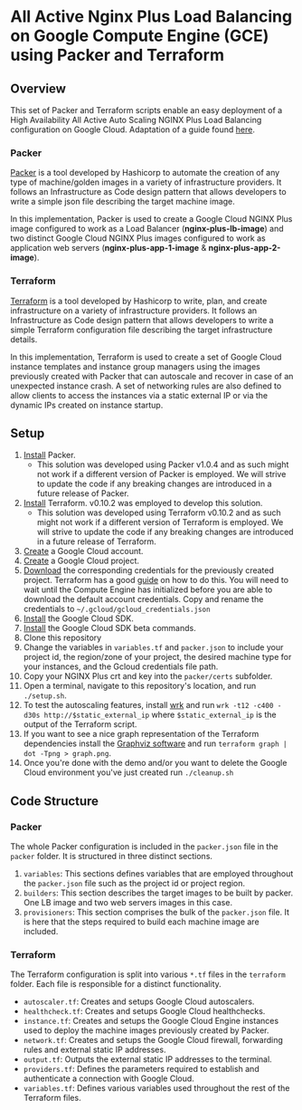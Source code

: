 # All Active Nginx Plus Load Balancing on Google Compute Engine (GCE) using Packer and Terraform

## Overview

This set of Packer and Terraform scripts enable an easy deployment of a High Availability All Active Auto Scaling NGINX Plus Load Balancing configuration on Google Cloud. Adaptation of a guide found [here](https://www.nginx.com/resources/deployment-guides/all-active-nginx-plus-load-balancing-gce/).

### Packer

[Packer](https://www.packer.io/) is a tool developed by Hashicorp to automate the creation of any type of machine/golden images in a variety of infrastructure providers. It follows an Infrastructure as Code design pattern that allows developers to write a simple json file describing the target machine image.

In this implementation, Packer is used to create a Google Cloud NGINX Plus image configured to work as a Load Balancer (**nginx-plus-lb-image**) and two distinct Google Cloud NGINX Plus images configured to work as application web servers  (**nginx-plus-app-1-image** & **nginx-plus-app-2-image**).

### Terraform

[Terraform](https://www.terraform.io/) is a tool developed by Hashicorp to write, plan, and create infrastructure on a variety of infrastructure providers. It follows an Infrastructure as Code design pattern that allows developers to write a simple Terraform configuration file describing the target infrastructure details.

In this implementation, Terraform is used to create a set of Google Cloud instance templates and instance group managers using the images previously created with Packer that can autoscale and recover in case of an unexpected instance crash. A set of networking rules are also defined to allow clients to access the instances via a static external IP or via the dynamic IPs created on instance startup.

## Setup

1. [Install](https://www.packer.io/intro/getting-started/install.html) Packer.
    * This solution was developed using Packer v1.0.4 and as such might not work if a different version of Packer is employed. We will strive to update the code if any breaking changes are introduced in a future release of Packer.
2. [Install](https://www.terraform.io/intro/getting-started/install.html) Terraform. v0.10.2 was employed to develop this solution.
    * This solution was developed using Terraform v0.10.2 and as such might not work if a different version of Terraform is employed. We will strive to update the code if any breaking changes are introduced in a future release of Terraform.
3. [Create](https://cloud.google.com/) a Google Cloud account.
4. [Create](https://cloud.google.com/resource-manager/docs/creating-managing-projects) a Google Cloud project.
5. [Download](https://www.terraform.io/docs/providers/google/index.html) the corresponding credentials for the previously created project. Terraform has a good [guide](https://www.terraform.io/docs/providers/google/index.html) on how to do this. You will need to wait until the Compute Engine has initialized before you are able to download the default account credentials. Copy and rename the credentials to `~/.gcloud/gcloud_credentials.json`
6. [Install](https://cloud.google.com/sdk/downloads) the Google Cloud SDK.
7. [Install](https://cloud.google.com/sdk/docs/managing-components) the Google Cloud SDK beta commands.
8. Clone this repository
9. Change the variables in `variables.tf` and `packer.json` to include your project id, the region/zone of your project, the desired machine type for your instances, and the Gcloud credentials file path.
10. Copy your NGINX Plus crt and key into the `packer/certs` subfolder.
11. Open a terminal, navigate to this repository's location, and run `./setup.sh`.
12. To test the autoscaling features, install [wrk](https://github.com/wg/wrk) and run `wrk -t12 -c400 -d30s http://$static_external_ip` where `$static_external_ip` is the output of the Terraform script.
13. If you want to see a nice graph representation of the Terraform dependencies install the [Graphviz software](http://www.graphviz.org/) and run `terraform graph | dot -Tpng > graph.png`.
14. Once you're done with the demo and/or you want to delete the Google Cloud environment you've just created run `./cleanup.sh`

## Code Structure

### Packer

The whole Packer configuration is included in the `packer.json` file in the `packer` folder. It is structured in three distinct sections.

1. `variables`: This sections defines variables that are employed throughout the `packer.json` file such as the project id or project region.
2. `builders`: This section describes the target images to be built by packer. One LB image and two web servers images in this case.
3. `provisioners`: This section comprises the bulk of the `packer.json` file. It is here that the steps required to build each machine image are included.

### Terraform

The Terraform configuration is split into various `*.tf` files in the `terraform` folder. Each file is responsible for a distinct functionality.

* `autoscaler.tf`: Creates and setups Google Cloud autoscalers.
* `healthcheck.tf`: Creates and setups Google Cloud healthchecks.
* `instance.tf`: Creates and setups the Google Cloud Engine instances used to deploy the machine images previously created by Packer.
* `network.tf`: Creates and setups the Google Cloud firewall, forwarding rules and external static IP addresses.
* `output.tf`: Outputs the external static IP addresses to the terminal.
* `providers.tf`: Defines the parameters required to establish and authenticate a connection with Google Cloud.
* `variables.tf`: Defines various variables used throughout the rest of the Terraform files.
